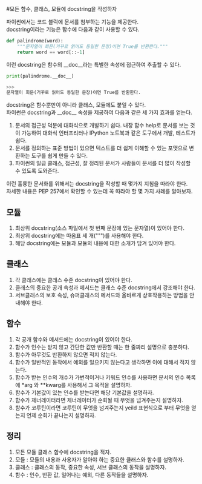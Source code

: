 #모든 함수, 클래스, 모듈에 docstring을 작성하자

파이썬에서는 코드 블럭에 문서를 첨부하는 기능을 제공한다. <br>
docstring이라는 기능은 함수에 다음과 같이 사용할 수 있다.
```py
def palindrome(word):
    """문자열이 회문(거꾸로 읽어도 동일한 문장)이면 True를 반환한다."""
    return word == word[::-1]
```

이런 docstring은 함수의 \_\_doc\_\_라는 특별한 속성에 접근하여 추출할 수 있다.
```py
print(palindrome.__doc__)

>>>
문자열이 회문(거꾸로 읽어도 동일한 문장)이면 True를 반환한다.
```

docstring은 함수뿐만이 아니라 클래스, 모듈에도 붙일 수 있다. <br>
파이썬은 docstring과 \_\_doc\_\_ 속성을 제공하여 다음과 같은 세 가지 효과를 얻는다.
1. 문서의 접근성 덕분에 대화식으로 개발하기 쉽다. 내장 함수 help로 문서를 보는 것이 가능하여 대화식 인터프리터나 IPython 노트북과 같은 도구에서 개발, 테스트가 쉽다.
2. 문서를 정의하는 표준 방법이 있으면 텍스트를 더 쉽게 이해할 수 있는 포맷으로 변환하는 도구를 쉽게 만들 수 있다.
3. 파이썬의 일급 클래스, 접근성, 잘 정리된 문서가 사람들이 문서를 더 많이 작성할 수 있도록 도와준다.

이런 훌륭한 문서화를 위해서는 docstring을 작성할 때 몇가지 지침을 따라야 한다. <br>
자세한 내용은 PEP 257에서 확인할 수 있는데 꼭 따라야 할 몇 가지 사례를 알아보자.

## 모듈
1. 최상위 docstring(소스 파일에서 첫 번째 문장에 있는 문자열)이 있어야 한다.
2. 최상위 docstring에는 따옴표 세 개(""")를 사용해야 한다.
3. 해당 docstring에는 모듈과 모듈의 내용에 대한 소개가 담겨 있어야 한다.

## 클래스
1. 각 클래스에는 클래스 수준 docstring이 있어야 한다.
2. 클래스의 중요한 공개 속성과 메서드는 클래스 수준 docstring에서 강조해야 한다.
3. 서브클래스의 보호 속성, 슈퍼클래스의 메서드와 올바르게 상호작용하는 방법을 안내해야 한다.

## 함수
1. 각 공개 함수와 메서드에는 docstring이 있어야 한다.
2. 함수가 인수는 받지 않고 간단한 값만 반환할 때는 한 줄짜리 설명으로 충분하다.
3. 함수가 아무것도 반환하지 않으면 적지 않는다.
4. 함수가 일반적인 동작에서 예외를 일으키지 않는다고 생각하면 이에 대해서 적지 않는다.
5. 함수가 받는 인수의 개수가 가변적이거나 키워드 인수를 사용하면 문서의 인수 목록에 *arg 와 **kwarg를 사용해서 그 목적을 설명하자.
6. 함수가 기본값이 있는 인수를 받는다면 해당 기본값을 설명하자.
7. 함수가 제너레이터라면 제너레이터가 순회될 때 무엇을 넘겨주는지 설명하자.
8. 함수가 코루틴이라면 코루틴이 무엇을 넘겨주는지 yeild 표현식으로 부터 무엇을 얻는지 언제 순회가 끝나는지 설명하자.

## 정리
1. 모든 모듈 클래스 함수에 docstring을 적자.
2. 모듈 : 모듈의 내용과 사용자가 알아야 하는 중요한 클래스와 함수를 설명하자.
3. 클래스 : 클래스의 동작, 중요한 속성, 서브 클래스의 동작을 설명하자.
4. 함수 : 인수, 반환 값, 일어나는 예외, 다른 동작들을 설명하자.
